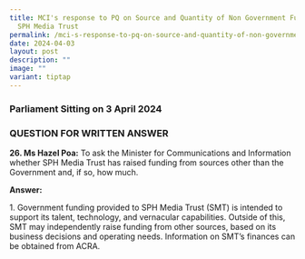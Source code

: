 ```yaml
---
title: MCI's response to PQ on Source and Quantity of Non Government Funding for
  SPH Media Trust
permalink: /mci-s-response-to-pq-on-source-and-quantity-of-non-government-funding-for-sph-media-trust/
date: 2024-04-03
layout: post
description: ""
image: ""
variant: tiptap
---
```

<h3>Parliament Sitting on 3 April 2024</h3>
<h3>QUESTION FOR WRITTEN ANSWER</h3>
<p><strong>26. Ms Hazel Poa:</strong> To ask the Minister for Communications
and Information whether SPH Media Trust has raised funding from sources
other than the Government and, if so, how much.</p>
<p></p>
<p><strong>Answer:</strong>
</p>
<p>1. Government funding provided to SPH Media Trust (SMT) is intended to
support its talent, technology, and vernacular capabilities. Outside of
this, SMT may independently raise funding from other sources, based on
its business decisions and operating needs. Information on SMT’s finances
can be obtained from ACRA.</p>